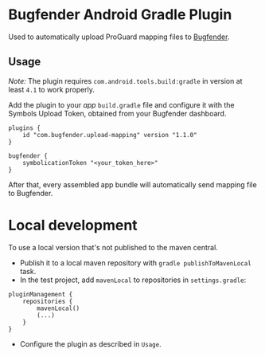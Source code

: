 Bugfender Android Gradle Plugin
===============================

Used to automatically upload ProGuard mapping files to [Bugfender](https://bugfender.com).

## Usage

*Note:* The plugin requires `com.android.tools.build:gradle` in version at least `4.1` to work properly.

Add the plugin to your *app* `build.gradle` file and configure it with the Symbols Upload Token, obtained from your Bugfender dashboard.

```
plugins {
    id "com.bugfender.upload-mapping" version "1.1.0"
}

bugfender {
    symbolicationToken "<your_token_here>"
}
```

After that, every assembled app bundle will automatically send mapping file to Bugfender.

Local development
=================

To use a local version that's not published to the maven central.

* Publish it to a local maven repository with `gradle publishToMavenLocal` task.
* In the test project, add `mavenLocal` to repositories in `settings.gradle`:
```
pluginManagement {
    repositories {
        mavenLocal()
        (...)
    }
}
```
* Configure the plugin as described in `Usage`.
